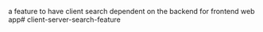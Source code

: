 a feature to have client search dependent on the backend for frontend web app# client-server-search-feature
